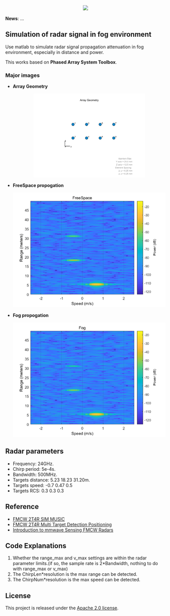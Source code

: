 <div align="center"><img src="https://github.com/Chngzz/Dynamic-Gesture-Recognition-Based-on-FMCW/img/lazchng.png" width="500"/></div>

**News**: ...

## Simulation of radar signal in fog environment

Use matlab to simulate radar signal propagation attenuation in fog environment, especially in distance and power.

This works based on **Phased Array System Toolbox**.

### Major images

- **Array Geometry**

  <div align="center"><img src="img/Array.png" width="350"/></div>
  
- **FreeSpace propogation**

  <div align="center"><img src="img/freespace.png" width="600"/></div>
  
- **Fog propogation**

  <div align="center"><img src="img/fog2.png" width="600"/></div>


## Radar parameters

- Frequency: 24GHz.
- Chirp period: 5e-4s.
- Bandwidth: 500MHz.
- Targets distance: 5.23 18.23 31.20m.
- Targets speed: -0.7 0.47 0.5
- Targets RCS: 0.3 0.3 0.3

## Reference

- [FMCW 2T4R SIM MUSIC](https://github.com/liynjy/FMCW-2T4R-SIM-MUSIC)
- [FMCW 2T4R Multi Target Detection Positioning](https://github.com/liynjy/FMCW_2T4R_Multi_Target_Detection_Positioning)
- [Introduction to mmwave Sensing FMCW Radars](pdf/Introduction-to-mmwave-Sensing-FMCW-Radars.pdf)

## Code Explanations

1. Whether the range_max and v_max settings are within the radar parameter limits.(if so, the sample rate is 2*Bandwidth, nothing to do with range_max or v_max)
2. The ChirpLen*resolution is the max range can be detected.
3. The ChirpNum*resolution is the max speed can be detected.

## License

This project is released under the [Apache 2.0 license](LICENSE).
